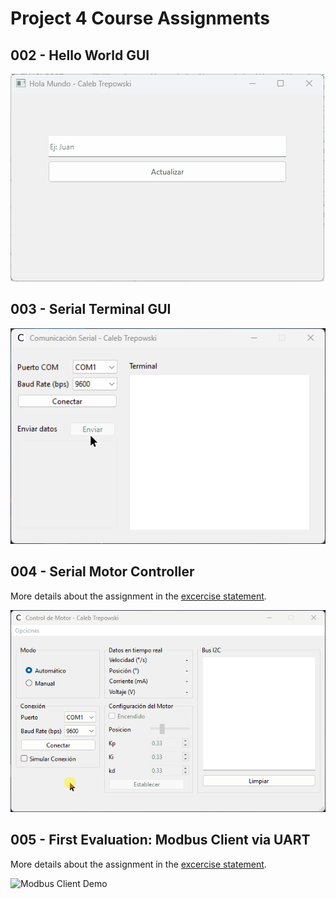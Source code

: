 # Project 4 Course Assignments

## 002 - Hello World GUI

![Hello World Demo](/demo_gifs/002-hello_world_demo.gif)

## 003 - Serial Terminal GUI

![Serial Terminal Demo](/demo_gifs/003-serial_terminal_demo.gif)

## 004 - Serial Motor Controller

More details about the assignment in the [excercise statement](/004%20-%20Desarrollo%20GUI%20para%20Placa%20Controladora%20de%20Motor/Enunciado.pdf).

![Serial Motor Controller Demo](/demo_gifs/004-serial_motor_controller_demo.gif)

## 005 - First Evaluation: Modbus Client via UART

More details about the assignment in the [excercise statement](/005%20-%20Desarrollo%20GUI%20para%20MODBUS%20(UART)/Primer%20Parcial%20P4%202023.pdf).

![Modbus Client Demo](/demo_gifs/)
